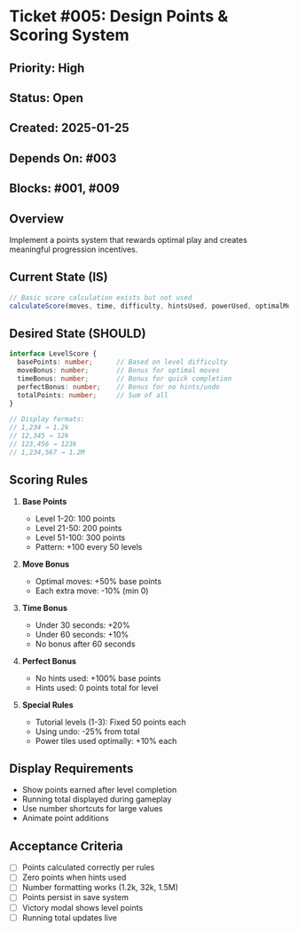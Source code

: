 # Ticket #005: Design Points & Scoring System

## Priority: High
## Status: Open
## Created: 2025-01-25
## Depends On: #003
## Blocks: #001, #009

## Overview
Implement a points system that rewards optimal play and creates meaningful progression incentives.

## Current State (IS)
```typescript
// Basic score calculation exists but not used
calculateScore(moves, time, difficulty, hintsUsed, powerUsed, optimalMoves)
```

## Desired State (SHOULD)
```typescript
interface LevelScore {
  basePoints: number;      // Based on level difficulty
  moveBonus: number;       // Bonus for optimal moves
  timeBonus: number;       // Bonus for quick completion
  perfectBonus: number;    // Bonus for no hints/undo
  totalPoints: number;     // Sum of all
}

// Display formats:
// 1,234 → 1.2k
// 12,345 → 12k
// 123,456 → 123k
// 1,234,567 → 1.2M
```

## Scoring Rules
1. **Base Points**
   - Level 1-20: 100 points
   - Level 21-50: 200 points
   - Level 51-100: 300 points
   - Pattern: +100 every 50 levels

2. **Move Bonus**
   - Optimal moves: +50% base points
   - Each extra move: -10% (min 0)

3. **Time Bonus**
   - Under 30 seconds: +20%
   - Under 60 seconds: +10%
   - No bonus after 60 seconds

4. **Perfect Bonus**
   - No hints used: +100% base points
   - Hints used: 0 points total for level

5. **Special Rules**
   - Tutorial levels (1-3): Fixed 50 points each
   - Using undo: -25% from total
   - Power tiles used optimally: +10% each

## Display Requirements
- Show points earned after level completion
- Running total displayed during gameplay
- Use number shortcuts for large values
- Animate point additions

## Acceptance Criteria
- [ ] Points calculated correctly per rules
- [ ] Zero points when hints used
- [ ] Number formatting works (1.2k, 32k, 1.5M)
- [ ] Points persist in save system
- [ ] Victory modal shows level points
- [ ] Running total updates live